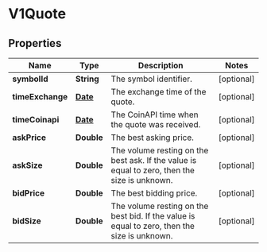 

# V1Quote

## Properties

Name | Type | Description | Notes
------------ | ------------- | ------------- | -------------
**symbolId** | **String** | The symbol identifier. |  [optional]
**timeExchange** | [**Date**](Date.md) | The exchange time of the quote. |  [optional]
**timeCoinapi** | [**Date**](Date.md) | The CoinAPI time when the quote was received. |  [optional]
**askPrice** | **Double** | The best asking price. |  [optional]
**askSize** | **Double** | The volume resting on the best ask. If the value is equal to zero, then the size is unknown. |  [optional]
**bidPrice** | **Double** | The best bidding price. |  [optional]
**bidSize** | **Double** | The volume resting on the best bid. If the value is equal to zero, then the size is unknown. |  [optional]




